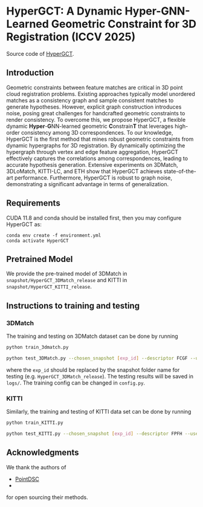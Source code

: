 # HyperGCT: A Dynamic Hyper-GNN-Learned Geometric Constraint for 3D Registration (ICCV 2025)
Source code of [HyperGCT](). 

## Introduction
Geometric constraints between feature matches are critical in 3D point cloud registration problems. Existing approaches typically model unordered matches as a consistency graph and sample consistent matches to generate hypotheses. However, explicit graph construction introduces noise, posing great challenges for handcrafted geometric constraints to render consistency. To overcome this, we propose HyperGCT, a flexible dynamic **Hyper**-**G**NN-learned geometric **C**onstrain**T** that leverages high-order consistency among 3D correspondences. To our knowledge, HyperGCT is the first method that mines robust geometric constraints from dynamic hypergraphs for 3D registration. By dynamically optimizing the hypergraph through vertex and edge feature aggregation, HyperGCT effectively captures the correlations among correspondences, leading to accurate hypothesis generation. Extensive experiments on 3DMatch, 3DLoMatch, KITTI-LC, and ETH show that HyperGCT achieves state-of-the-art performance. Furthermore, HyperGCT is robust to graph noise, demonstrating a significant advantage in terms of generalization. 

## Requirements

CUDA 11.8 and conda should be installed first, then you may configure HyperGCT as:

    conda env create -f environment.yml
    conda activate HyperGCT

## Pretrained Model

We provide the pre-trained model of 3DMatch in `snapshot/HyperGCT_3DMatch_release` and KITTI in `snapshot/HyperGCT_KITTI_release`.


## Instructions to training and testing

### 3DMatch

The training and testing on 3DMatch dataset can be done by running
```bash
python train_3dmatch.py

python test_3DMatch.py --chosen_snapshot [exp_id] --descriptor FCGF --use_icp False
```
where the `exp_id` should be replaced by the snapshot folder name for testing (e.g. `HyperGCT_3DMatch_release`).  The testing results will be saved in `logs/`. The training config can be changed in `config.py`. 

### KITTI

Similarly, the training and testing of KITTI data set can be done by running
```bash
python train_KITTI.py

python test_KITTI.py --chosen_snapshot [exp_id] --descriptor FPFH --use_icp False
```

## Acknowledgments
We thank the authors of 
- [PointDSC](https://github.com/XuyangBai/PointDSC)
- 
for open sourcing their methods.
